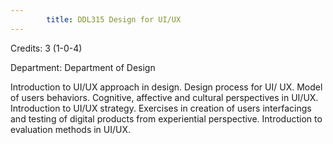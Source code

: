 ```yaml
---
        title: DDL315 Design for UI/UX
---
```

Credits: 3 (1-0-4)

Department: Department of Design

Introduction to UI/UX approach in design. Design process for UI/ UX. Model of users behaviors. Cognitive, affective and cultural perspectives in UI/UX. Introduction to UI/UX strategy. Exercises in creation of users interfacings and testing of digital products from experiential perspective. Introduction to evaluation methods in UI/UX.
